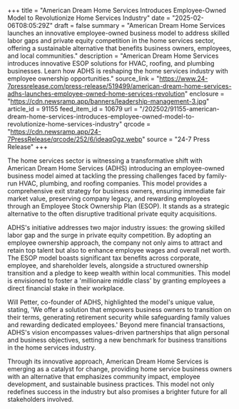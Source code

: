 +++
title = "American Dream Home Services Introduces Employee-Owned Model to Revolutionize Home Services Industry"
date = "2025-02-06T08:05:29Z"
draft = false
summary = "American Dream Home Services launches an innovative employee-owned business model to address skilled labor gaps and private equity competition in the home services sector, offering a sustainable alternative that benefits business owners, employees, and local communities."
description = "American Dream Home Services introduces innovative ESOP solutions for HVAC, roofing, and plumbing businesses. Learn how ADHS is reshaping the home services industry with employee ownership opportunities."
source_link = "https://www.24-7pressrelease.com/press-release/519499/american-dream-home-services-adhs-launches-employee-owned-home-services-revolution"
enclosure = "https://cdn.newsramp.app/banners/leadership-management-3.jpg"
article_id = 91155
feed_item_id = 10679
url = "/202502/91155-american-dream-home-services-introduces-employee-owned-model-to-revolutionize-home-services-industry"
qrcode = "https://cdn.newsramp.app/24-7PressRelease/qrcode/252/6/ideaqOgz.webp"
source = "24-7 Press Release"
+++

<p>The home services sector is witnessing a transformative shift with American Dream Home Services (ADHS) introducing an employee-owned business model aimed at tackling the pressing challenges faced by family-run HVAC, plumbing, and roofing companies. This model provides a comprehensive exit strategy for business owners, ensuring immediate fair market value, preserving company legacy, and rewarding employees through an Employee Stock Ownership Plan (ESOP). It stands as a strategic alternative to the often disruptive traditional private equity acquisitions.</p><p>ADHS's initiative addresses two major industry issues: the growing skilled labor gap and the surge in private equity competition. By adopting an employee ownership approach, the company not only aims to attract and retain top talent but also to enhance employee wages and overall net worth. The ESOP model boasts significant tax benefits across corporate, employee, and shareholder levels, alongside a structured ownership transition and a pledge to keep wealth within local communities. This model is envisioned to foster a 'millionaire middle class' by granting employees a direct financial stake in their workplace.</p><p>Will Petter, co-founder of ADHS, highlighted the model's unique value, stating, 'We offer a solution that empowers business owners to transition on their terms, generating retirement security while safeguarding family values and rewarding dedicated employees.' Beyond mere financial transactions, ADHS's vision encompasses values-driven partnerships that align personal and business objectives, setting a new benchmark for business transitions in the home services industry.</p><p>Through its innovative approach, American Dream Home Services is emerging as a catalyst for change, providing home service business owners with an alternative that emphasizes community impact, employee development, and sustainable business practices. This model not only redefines success in the industry but also promises a brighter future for all stakeholders involved.</p>